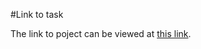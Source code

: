 #Link to task 

The link to poject can be viewed at [this link](https://zuri-stage1-task.netlify.app/).


